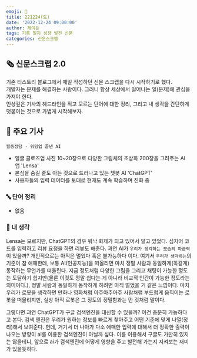 ```yaml
---
emoji: 📰
title: 221224(토)
date: '2022-12-24 09:00:00'
author: 제이든
tags: 기록 일지 성장 발전 신문
categories: 신문스크랩
---
```


## 🗞️ 신문스크랩 2.0

기존 티스토리 블로그에서 매일 작성하던 신문 스크랩을 다시 시작하기로 했다.<br/>
개발자는 문제를 해결하는 사람이다. 그러니 항상 세상에서 일어나는 일(문제)에 관심을 가져야 한다.<br/>
인상깊은 기사의 헤드라인을 적고 모르는 단어에 대한 정리, 그리고 내 생각을 간단하게 덧붙이는 것으로 가볍게 시작해보자.

## 🌻 주요 기사

`필동정담 - 워밍업 끝낸 AI`

- 얼굴 클로즈업 사진 10~20장으로 다양한 그림체의 초상화 200장을 그려주는 AI 앱 'Lensa'
- 본심을 숨길 줄도 아는 것으로 드러나고 있는 챗봇 AI 'ChatGPT'
- 사용자들의 입력 데이터를 토대로 현재도 계속 학습하며 진화 중

### 🔤 단어 정리

- 없음

### 🤔 내 생각

Lensa는 모르지만, ChatGPT의 경우 워낙 화제가 되고 있어서 알고 있었다. 심지어 코드를 입력하고 리뷰 요청을 하면 리뷰도 해준다. 과연 AI가 `우리가 생각하는 모습의 파급력`이 있을까? 
개인적으로는 아직은 멀었다 혹은 불가능하다 이다. 여기서 `우리가 생각하는`의 기준이 참 애매한데, 보통 AI(인공지능)을 떠올리면 마치 정말 사람과 동일하게(똑같게) 동작하는 무언가를 떠올린다.
지금 정도처럼 다양한 그림을 그리고 채팅이 가능한 정도는 도달하기 쉽지만(물론 이것도 정말 쉽다는 게 아니라 비교적 인간이 가능한 정도라는 의미이다.), 정말 사람과 동일하게 동작하게 하려면
아직 멀었을 거 같은 느낌이다. 마치 우리가 로봇을 생각하면 만화나 영화처럼 아주아주아주 사람처럼 부드럽게 움직이는 로봇을 떠올리지만, 실상 아직 로봇은 그 정도의 정밀함과는 먼 것처럼 말이다.

그렇다면 과연 ChatGPT가 구글 검색엔진을 대신할 수 있을까? 이건 충분히 가능하다고 본다. 검색 엔진은 우리가 원하는 정보를 빠르게 찾아주고 어떤 기준에 맞게 나열(정리)해서 보여준다. 헌데, 
거기서 더 나아가 다소 애매한 입력에 대해서 더 정확한 출력이 나오는 방향이 ai를 이용한 검색엔진이 아닐까 싶다. 이를 이용해서 구글도 가만히 있지는 않을테니, 앞으로 ai가 검색엔진에 어떻게 영향을 주고
발전해 가는지 지켜보는 재미가 있을듯하다.

```toc

```

